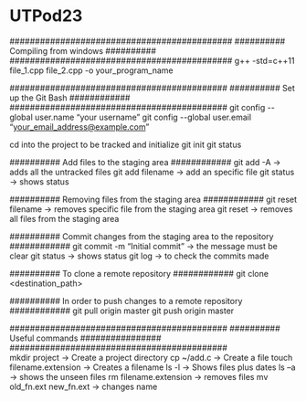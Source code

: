 # UTPod23

############################################
########## Compiling from windows ##########
############################################
g++ -std=c++11 file_1.cpp file_2.cpp -o your_program_name

###########################################
########## Set up the Git Bash ############
###########################################
git config --global user.name “your username”
git config --global user.email “your_email_address@example.com”

cd into the project to be tracked and initialize
git init
git status

########## Add files to the staging area ############
git add -A                        -> adds all the untracked files
git add filename                  -> add an specific file
git status                        -> shows status

########## Removing files from the staging area ############
git reset filename               -> removes specific file from the staging area
git reset                        -> removes all files from the staging area

########## Commit changes from the staging area to the repository ############
git commit -m “Initial commit”  -> the message must be clear
git status                      -> shows status
git log                         -> to check the commits made

########## To clone a remote repository ############
git clone <url> <destination_path>

########## In order to push changes to a remote repository ############
git pull origin master
git push origin master

###########################################
########## Useful commands ################
###########################################    
mkdir project             -> Create a project directory
cp ~/add.c                -> Create a file
touch filename.extension  -> Creates a filename
ls -l                     -> Shows files plus dates
ls –a                     -> shows the unseen files
rm filename.extension     -> removes files
mv old_fn.ext new_fn.ext  -> changes name
